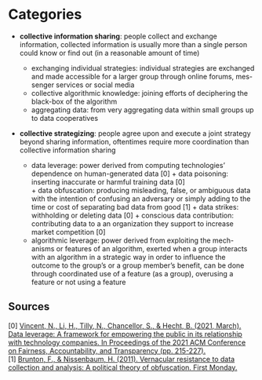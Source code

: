 # Categories

* **collective information sharing**: people collect and exchange information, collected information is usually more than a single person could know or find out (in a reasonable amount of time)  
    + exchanging individual strategies: individual strategies are exchanged and made accessible for a larger group through online forums, mes- senger services or social media   
    + collective algorithmic knowledge: joining efforts of deciphering the black-box of the algorithm
    + aggregating data: from very aggregating data within small groups up to data cooperatives 

* **collective strategizing**: people agree upon and execute a joint strategy beyond sharing information, oftentimes require more coordination than collective information sharing
    + data leverage: power derived from computing technologies’ dependence on human-generated data [0]
          + data poisoning: inserting inaccurate or harmful training data [0]   
          + data obfuscation: producing misleading, false, or ambiguous data with the intention of confusing an adversary or simply adding to the time or cost of separating bad data from good [1]
          + data strikes: withholding or deleting data [0]
          + conscious data contribution: contributing data to a an organization they support to increase market competition [0]
    + algorithmic leverage: power derived from exploiting the mech- anisms or features of an algorithm, exerted when a group interacts with an algorithm in a strategic way in order to influence the outcome to the group’s or a group member’s benefit, can be done through coordinated use of a feature (as a group), overusing a feature or not using a feature

## Sources

[0] [Vincent, N., Li, H., Tilly, N., Chancellor, S., & Hecht, B. (2021, March). Data leverage: A framework for empowering the public in its relationship with technology companies. In Proceedings of the 2021 ACM Conference on Fairness, Accountability, and Transparency (pp. 215-227).](https://doi.org/10.1145/3442188.3445885)  
[1] [Brunton, F., & Nissenbaum, H. (2011). Vernacular resistance to data collection and analysis: A political theory of obfuscation. First Monday.](https://doi.org/10.5210/fm.v16i5.3493)
